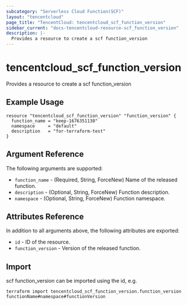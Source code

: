 ```yaml
---
subcategory: "Serverless Cloud Function(SCF)"
layout: "tencentcloud"
page_title: "TencentCloud: tencentcloud_scf_function_version"
sidebar_current: "docs-tencentcloud-resource-scf_function_version"
description: |-
  Provides a resource to create a scf function_version
---
```


# tencentcloud_scf_function_version

Provides a resource to create a scf function_version

## Example Usage

```hcl
resource "tencentcloud_scf_function_version" "function_version" {
  function_name = "keep-1676351130"
  namespace     = "default"
  description   = "for-terraform-test"
}
```

## Argument Reference

The following arguments are supported:

* `function_name` - (Required, String, ForceNew) Name of the released function.
* `description` - (Optional, String, ForceNew) Function description.
* `namespace` - (Optional, String, ForceNew) Function namespace.

## Attributes Reference

In addition to all arguments above, the following attributes are exported:

* `id` - ID of the resource.
* `function_version` - Version of the released function.


## Import

scf function_version can be imported using the id, e.g.

```
terraform import tencentcloud_scf_function_version.function_version functionName#namespace#functionVersion
```

